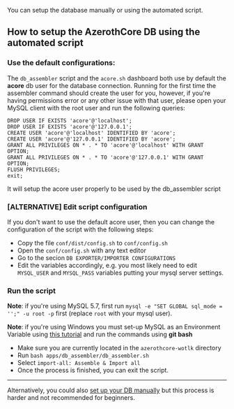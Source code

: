 You can setup the database manually or using the automated script.

## How to setup the AzerothCore DB using the automated script

### Use the default configurations:

The `db_assembler` script and the `acore.sh` dashboard both use by default the **acore** db user for the database connection. Running for the first time the assembler command should create the user for you, however, if you're having permissions error or any other issue with that user, please open your MySQL client with the root user and run the following queries:

```
DROP USER IF EXISTS 'acore'@'localhost';
DROP USER IF EXISTS 'acore'@'127.0.0.1';
CREATE USER 'acore'@'localhost' IDENTIFIED BY 'acore';
CREATE USER 'acore'@'127.0.0.1' IDENTIFIED BY 'acore';
GRANT ALL PRIVILEGES ON * . * TO 'acore'@'localhost' WITH GRANT OPTION;
GRANT ALL PRIVILEGES ON * . * TO 'acore'@'127.0.0.1' WITH GRANT OPTION;
FLUSH PRIVILEGES;
exit;
```

It will setup the acore user properly to be used by the db_assembler script


### [ALTERNATIVE] Edit script configuration

If you don't want to use the default acore user, then you can change the configuration of the script with the following steps:

- Copy the file `conf/dist/config.sh` to `conf/config.sh`
- Open the `conf/config.sh` with any text editor
- Go to the secion `DB EXPORTER/IMPORTER CONFIGURATIONS`
- Edit the variables accordingly, e.g. you most likely need to edit `MYSQL_USER` and `MYSQL_PASS` variables putting your mysql server settings.

### Run the script

**Note**: if you're using MySQL 5.7, first run `mysql -e "SET GLOBAL sql_mode = '';" -u root -p` first (replace `root` with your mysql user).

**Note**: if you're using Windows you must set-up MySQL as an Environment Variable using [this tutorial](http://www.azerothcore.org/wiki/Environment-Variable) and run the commands using **git bash**

- Make sure you are currently located in the `azerothcore-wotlk` directory
- Run `bash apps/db_assembler/db_assembler.sh`
- Select `import-all: Assemble & Import all`
- Once the process is finished, you can exit the script.

-----------

Alternatively, you could also [set up your DB manually](Database-Manual-Setup.md) but this process is harder and not recommended for beginners.
